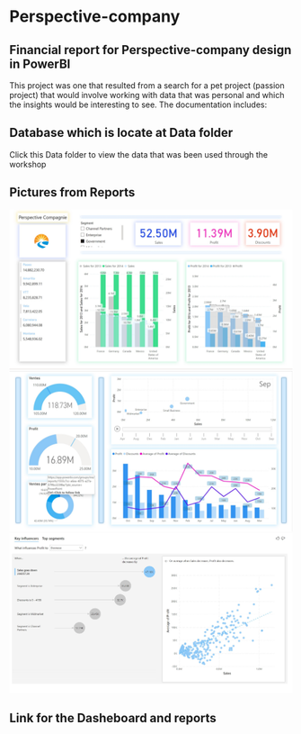 # Perspective-company
 Financial report for Perspective-company design in PowerBI 
 ------------------------------------------------
This project was one that resulted from a search for a pet project (passion project) that would involve working with data that was personal and which the insights would be interesting to see. The documentation includes:
## Database which is locate at Data folder
Click this Data folder to view the data that was been used through the workshop 
## Pictures from Reports
 ![My Image](./PPT1.jpg)
 ![My Image](./PPT2.jpg)
 ![My Image](./PPT3.jpg)

## Link for the Dasheboard and reports
